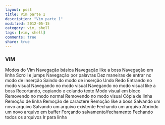```yaml
---
layout: post
title: Vim parte 1
description: "Vim parte 1"
modified: 2012-05-15
category: vim, shell
tags: [vim, shell]
comments: true
share: true
---
```


### VIM

Modos do Vim
Navegação básica
Navegação like a boss
Navegação em linha
Scroll e jumps
Navegação por palavras
Dez maneiras de entrar no modo de inserção
Saindo do modo de inserção
Undo
Redo
Entrando no modo visual
Navegando no modo visual
Navegando no modo visual like a boss
Recortando, copiando e colando texto
Modo visual em bloco
Removendo no modo normal
Removendo no modo visual
Cópia de linha
Remoção de linha
Remoção de caractere
Remoção like a boss
Salvando um novo arquivo
Salvando um arquivo existente
Fechando um arquivo
Abrindo um novo arquivo em buffer
Forçando salvamento/fechamento
Fechando todos os arquivos
Ir para linha

